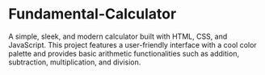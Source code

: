 # Fundamental-Calculator
A simple, sleek, and modern calculator built with HTML, CSS, and JavaScript. This project features a user-friendly interface with a cool color palette and provides basic arithmetic functionalities such as addition, subtraction, multiplication, and division.
